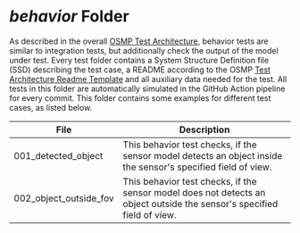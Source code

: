 # *behavior* Folder

As described in the overall [OSMP Test Architecture](https://openmsl.github.io/doc/OpenMSL/test-architecture/index.html), behavior tests are similar to integration tests, but additionally check the output of the model under test.
Every test folder contains a System Structure Definition file (SSD) describing the test case, a README according to the OSMP [Test Architecture Readme Template](https://github.com/openMSL/.github/blob/main/doc/integration_test_readme_template.md) and all auxiliary data needed for the test.
All tests in this folder are automatically simulated in the GitHub Action pipeline for every commit.
This folder contains some examples for different test cases, as listed below.

| File                   | Description                                                                                                             |
|------------------------|-------------------------------------------------------------------------------------------------------------------------|
| 001_detected_object    | This behavior test checks, if the sensor model detects an object inside the sensor's specified field of view.           |
| 002_object_outside_fov | This behavior test checks, if the sensor model does not detects an object outside the sensor's specified field of view. |
